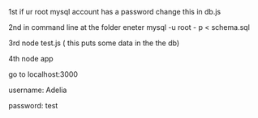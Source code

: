 1st if ur root mysql account has a password change this in db.js

2nd in command line at the folder eneter mysql -u root - p < schema.sql

3rd node test.js ( this puts some data in the the db)

4th node app

go to localhost:3000

username: Adelia

password: test
